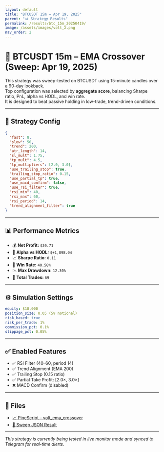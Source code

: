 ```yaml
---
layout: default
title: "BTCUSDT 15m – Apr 19, 2025"
parent: "📊 Strategy Results"
permalink: /results/btc_15m_20250419/
image: /assets/images/volt_X.png
nav_order: 2
---
```


# 🧪 BTCUSDT 15m – EMA Crossover (Sweep: Apr 19, 2025)

This strategy was sweep-tested on BTCUSDT using 15-minute candles over a 90-day lookback.  
Top configuration was selected by **aggregate score**, balancing Sharpe ratio, PnL, alpha vs HODL, and win rate.  
It is designed to beat passive holding in low-trade, trend-driven conditions.

---

## 🧠 Strategy Config

```json
{
  "fast": 8,
  "slow": 50,
  "trend": 200,
  "atr_length": 14,
  "sl_mult": 1.75,
  "tp_mult": 4.5,
  "tp_multipliers": [2.0, 3.0],
  "use_trailing_stop": true,
  "trailing_stop_ratio": 0.15,
  "use_partial_tp": true,
  "use_macd_confirm": false,
  "use_rsi_filter": true,
  "rsi_min": 40,
  "rsi_max": 60,
  "rsi_period": 14,
  "trend_alignment_filter": true
}
```

---

## 📊 Performance Metrics

- 💰 **Net Profit:** `$30.71`
- 🚀 **Alpha vs HODL:** `$+1,898.04`
- 📈 **Sharpe Ratio:** `0.11`
- 🎯 **Win Rate:** `40.58%`
- 📉 **Max Drawdown:** `12.30%`
- 🔁 **Total Trades:** `69`

---

## ⚙️ Simulation Settings

```yaml
equity: $10,000
position_size: 0.05 (5% notional)
risk_based: true
risk_per_trade: 1%
commission_pct: 0.1%
slippage_pct: 0.05%
```

---

## ✅ Enabled Features

- ✅ RSI Filter (40–60, period 14)
- ✅ Trend Alignment (EMA 200)
- ✅ Trailing Stop (0.15 ratio)
- ✅ Partial Take Profit: [2.0×, 3.0×]
- ❌ MACD Confirm (disabled)

---

## 📁 Files

- [📈 PineScript – volt_ema_crossover](../assets/scripts/BTCUSDT_15m_90d_ema_crossover20250419-015428_top_aggregate.pine)
- [🧾 Sweep JSON Result](../assets/outputs/BTCUSDT_15m_90d_ema_crossover20250419-015428_top_aggregate.json)

---

_This strategy is currently being tested in live monitor mode and synced to Telegram for real-time alerts._

